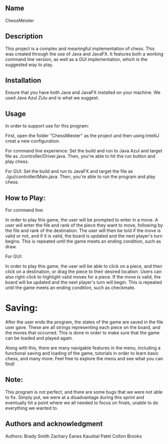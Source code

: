 ## Name
ChessMeister

## Description
This project is a complex and meaningful implementation of chess. This was created through the use of Java and JavaFX. It features both a working command line version, as well as a GUI implementation, which is the suggested way to play.

## Installation
Ensure that you have both Java and JavaFX installed on your machine. We used Java Azul Zulu and is what we suggest.

## Usage
In order to support use for this program:

First, open the folder "ChessMiester" as the project and then using IntelliJ creat a new configuration:

For command line experience:
Set the build and run to Java Azul and target file as ./controller/Driver.java.
Then, you're able to hit the run button and play chess.
        
For GUI:
Set the build and run to JavaFX and target the file as ./gui/controller/Main.java.
Then, you're able to run the program and play chess.


## How to Play:
For command line:
    
In order to play this game, the user will be prompted to enter in a move. A user will enter
the file and rank of the piece they want to move, following by the file and rank of the
destination. The user will then be told if the move is valid or not, and if it is valid, the
board is updated and the next player's turn begins. This is repeated until the game meets an
ending condition, such as draw.


For GUI:

In order to play this game, the user will be able to click on a piece, and then click on a
destination, or drag the piece to their desired location. Users can also right-click to
highlight valid moves for a piece. If the move is valid, the board will be updated and the
next player's turn will begin. This is repeated until the game meets an ending condition,
such as checkmate.

# Saving:
After the user ends the program, the states of the game are saved in the file user gave. These
are all strings representing each piece on the board, and the moves that occurred. This is
done in order to make sure that the game can be loaded and played again.

Along with this, there are many navigable features in the menu, including a functional saving
and loading of the game, tutorials in order to learn basic chess, and many more. Feel free to
explore the menu and see what you can find!

## Note:
This program is not perfect, and there are some bugs that we were not able to fix.
Simply put, we were at a disadvantage during this sprint and eventually hit a point
where we all needed to focus on finals, unable to do everything we wanted to.

## Authors and acknowledgment
Authors:
Brady Smith
Zachary Eanes
Kaushal Patel
Colton Brooks